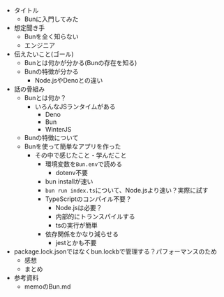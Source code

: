 - タイトル
    - Bunに入門してみた
- 想定聞き手
    - Bunを全く知らない
    - エンジニア
- 伝えたいこと(ゴール)
    - Bunとは何かが分かる(Bunの存在を知る)
    - Bunの特徴が分かる
        - Node.jsやDenoとの違い
- 話の骨組み
    - Bunとは何か？
        - いろんなJSランタイムがある
            - Deno
            - Bun
            - WinterJS
    - Bunの特徴について
    - Bunを使って簡単なアプリを作った
        - その中で感じたこと・学んだこと
            - 環境変数を`Bun.env`で読める
                - dotenv不要
            - bun installが速い
            - `bun run index.ts`について、Node.jsより速い？実際に試す
            - TypeScriptのコンパイル不要？
                - Node.jsは必要？
                - 内部的にトランスパイルする
                - tsの実行が簡単
            - 依存関係をかなり減らせる
                - jestとかも不要
- package.lock.jsonではなくbun.lockbで管理する？パフォーマンスのため
    - 感想
    - まとめ
- 参考資料
    - memoのBun.md